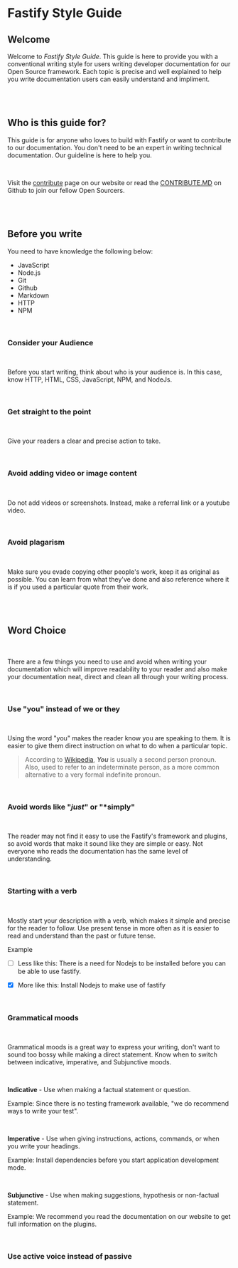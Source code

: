 # Fastify Style Guide


## Welcome

Welcome to *Fastify Style Guide*. This guide is here to provide you with a conventional writing style for users writing developer documentation for our Open Source framework. Each topic is precise and well explained to help you write documentation users can easily understand and impliment.

<br>
<br>

## Who is this guide for?

This guide is for anyone who loves to build with Fastify or want to contribute to our documentation. You don't need to be an expert in writing technical documentation. Our guideline is here to help you.

<br>

Visit the [contribute](https://www.fastify.io/contribute) page on our website or read the [CONTRIBUTE.MD](https://github.com/fastify/fastify/blob/master/CONTRIBUTING.md) on Github to join our fellow Open Sourcers.

<br>
<br>

## Before you write

You need to have knowledge the following below:

* JavaScript
* Node.js
* Git
* Github
* Markdown
* HTTP
* NPM 

<br>

### Consider your Audience

<br>

Before you start writing, think about who is your audience is. In this case, know HTTP, HTML, CSS, JavaScript, NPM, and NodeJs.

<br>

### Get straight to the point

<br>

Give your readers a clear and precise action to take.

<br>

### Avoid adding video or image content 

<br>

Do not add videos or screenshots. Instead, make a referral link or a youtube video.

<br>

### Avoid plagarism 

<br>

Make sure you evade copying other people's work, keep it as original as possible. You can learn from what they've done and also reference where it is if you used a particular quote from their work.

<br>

<br>

## Word Choice

<br>

<!-- content here -->

There are a few things you need to use and avoid when writing your documentation which will improve readability to your reader and also make your documentation neat, direct and clean all through your writing process.


<br>

### Use "you" instead of we or they


<br>

<!-- content here -->

Using the word "you" makes the reader know you are speaking to them. It is easier to give them direct instruction on what to do when a particular topic. 

 > According to [Wikipedia](#), ***You*** is usually a second person pronoun. Also, used to refer to an indeterminate person, as a more common alternative to a very formal indefinite pronoun.

<br>


### Avoid words like "*just*" or  "*simply"


<br>

<!-- content here -->

The reader may not find it easy to use the Fastify's framework and plugins, so avoid words that make it sound like they are simple or easy. Not everyone who reads the documentation has the same level of understanding.

<br>

### Starting with a verb

<br>
<!-- content here -->

Mostly start your description with a verb, which makes it simple and precise for the reader to follow. Use present tense in more often as it is easier to read and understand than the past or future tense.

Example

- [ ] Less like this: There is a need for Nodejs to be installed before you can be able to use fastify.

- [x] More like this: Install Nodejs to make use of fastify 

<br>

### Grammatical moods 

<br>

<!-- content here -->

Grammatical moods is a great way to express your writing, don't want to sound too bossy while making a direct statement. Know when to switch between indicative, imperative, and Subjunctive moods.

<br>

**Indicative** - Use when making a factual statement or question. 

Example: Since there is no testing framework available, "we do recommend ways to write your test".

<br>

**Imperative** - Use when giving instructions, actions, commands, or when you write your headings.

Example: Install dependencies before you start application development mode.

<br>

**Subjunctive** -  Use when making suggestions, hypothesis or non-factual statement.

Example: We recommend you read the documentation on our website to get full information on the plugins.


<br>

### Use **active** voice instead of **passive**

<br>

<!-- content here -->

<br>


